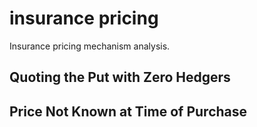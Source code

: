 # insurance pricing

Insurance pricing mechanism analysis.


## Quoting the Put with Zero Hedgers



## Price Not Known at Time of Purchase

